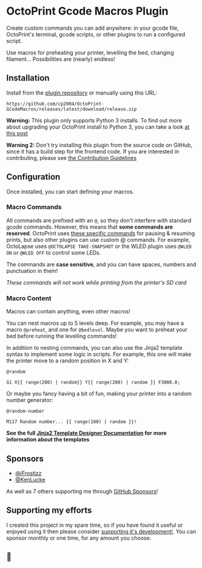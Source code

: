 # OctoPrint Gcode Macros Plugin

Create custom commands you can add anywhere: in your gcode file, OctoPrint's terminal, gcode scripts, or other plugins
to run a configured script.

Use macros for preheating your printer, levelling the bed, changing filament... Possibilities are (nearly) endless!

## Installation

Install from the [plugin repository](https://plugins.octoprint.org/plugins/gcode_macro) or manually using this URL:

    https://github.com/cp2004/OctoPrint-GCodeMacros/releases/latest/download/release.zip

**Warning:** This plugin only supports Python 3 installs. To find out more about upgrading your OctoPrint install to
Python 3, you can take a look
[at this post](https://community.octoprint.org/t/upgrading-your-octoprint-install-to-python-3/35158?u=charlie_powell)

**Warning 2:** Don't try installing this plugin from the source code on GitHub, since it has a build step for
the frontend code. If you are interested in contributing, please see [the Contribution Guidelines](CONTRIBUTING.md)

## Configuration

Once installed, you can start defining your macros.

### Macro Commands

All commands are prefixed with an `@`, so they don't interfere with standard gcode commands. However, this means that
**some commands are reserved**. OctoPrint uses
[these specific commands](https://docs.octoprint.org/en/master/features/atcommands.html) for pausing & resuming prints,
but also other plugins can use custom @ commands. For example, OctoLapse uses `@OCTOLAPSE TAKE-SNAPSHOT` or the WLED
plugin uses `@WLED ON` or `@WLED OFF` to control some LEDs.

The commands are **case sensitive**, and you can have spaces, numbers and punctuation in them!

*These commands will not work while printing from the printer's SD card*

### Macro Content

Macros can contain anything, even other macros!

You can nest macros up to 5 levels deep. For example, you may have a macro `@preheat`, and one for `@bedlevel`. Maybe
you want to preheat your bed before running the levelling commands!

In addition to nesting commands, you can also use the Jinja2 template syntax to implement some logic in scripts.
For example, this one will make the printer move to a random position in X and Y:

`@random`

```
G1 X{{ range(200) | random}} Y{{ range(200) | random }} F3000.0;
```

Or maybe you fancy having a bit of fun, making your printer into a random number generator:

`@random-number`

```
M117 Random number... {{ range(100) | random }}!
```

**See the full [Jinja2 Template Designer Documentation](https://jinja.palletsprojects.com/en/2.11.x/templates/#random)
for more information about the templates**

## Sponsors

* [@iFrostizz](https://github.com/iFrostizz)
* [@KenLucke](https://github.com/KenLucke)

As well as 7 others supporting me through [GitHub Sponsors](https://github.com/sponsors/cp2004)!

## Supporting my efforts

I created this project in my spare time, so if you have found it useful or enjoyed using it then please consider [supporting it's development!](https://github.com/sponsors/cp2004). You can sponsor monthly or one time, for any amount you choose.
## 👷
